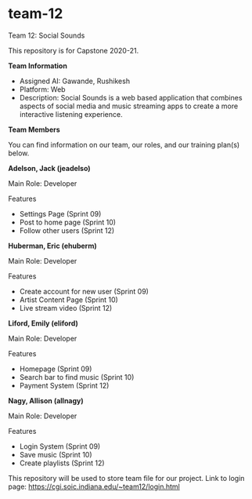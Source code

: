 # team-12
Team 12: Social Sounds

This repository is for Capstone 2020-21.

<b>Team Information</b>
<br>
<ul>
  <li>Assigned AI:	Gawande, Rushikesh</li>
  <li>Platform:	Web</li>
<li>Description: Social Sounds is a web based application that combines aspects of social media and music streaming apps to create a more interactive listening experience.</li>
</ul>

<b>Team Members</b>

You can find information on our team, our roles, and our training plan(s) below.

<b>Adelson, Jack (jeadelso)</b>

Main Role: Developer

Features
<ul>
  <li>Settings Page (Sprint 09)</li>
  <li>Post to home page (Sprint 10)</li>
  <li>Follow other users (Sprint 12)</li>
</ul>

<b>Huberman, Eric (ehuberm)</b>

Main Role: Developer

Features
<ul>
  <li>Create account for new user (Sprint 09)</li>
  <li>Artist Content Page (Sprint 10)</li>
  <li>Live stream video (Sprint 12)</li>
</ul>

<b>Liford, Emily (eliford)</b>

Main Role: Developer

Features
<ul>
  <li>Homepage (Sprint 09)</li>
  <li>Search bar to find music (Sprint 10)</li>
  <li>Payment System (Sprint 12)</li>
</ul>

<b>Nagy, Allison (allnagy)</b>

Main Role: Developer

Features
<ul>
  <li>Login System (Sprint 09)</li>
  <li>Save music (Sprint 10)</li>
  <li>Create playlists (Sprint 12)</li>
</ul>

This repository will be used to store team file for our project.
Link to login page: https://cgi.soic.indiana.edu/~team12/login.html
